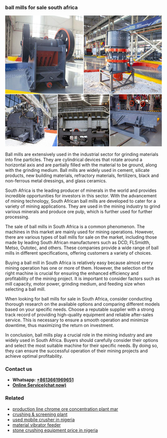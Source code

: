 <h3>ball mills for sale south africa</h3><img src='1702952900.jpg' alt=''><p>Ball mills are extensively used in the industrial sector for grinding materials into fine particles. They are cylindrical devices that rotate around a horizontal axis and are partially filled with the material to be ground, along with the grinding medium. Ball mills are widely used in cement, silicate products, new building materials, refractory materials, fertilizers, black and non-ferrous metal dressings, and glass ceramics.</p><p>South Africa is the leading producer of minerals in the world and provides incredible opportunities for investors in this sector. With the advancement of mining technology, South African ball mills are developed to cater for a variety of mining applications. They are used in the mining industry to grind various minerals and produce ore pulp, which is further used for further processing.</p><p>The sale of ball mills in South Africa is a common phenomenon. The machines in this market are mainly used for mining operations. However, there are various types of ball mills for sale on the market, including those made by leading South African manufacturers such as DCD, FLSmidth, Metso, Outotec, and others. These companies provide a wide range of ball mills in different specifications, offering customers a variety of choices.</p><p>Buying a ball mill in South Africa is relatively easy because almost every mining operation has one or more of them. However, the selection of the right machine is crucial for ensuring the enhanced efficiency and profitability of the mining project. It is important to consider factors such as mill capacity, motor power, grinding medium, and feeding size when selecting a ball mill.</p><p>When looking for ball mills for sale in South Africa, consider conducting thorough research on the available options and comparing different models based on your specific needs. Choose a reputable supplier with a strong track record of providing high-quality equipment and reliable after-sales service. This is necessary to ensure a smooth operation and minimize downtime, thus maximizing the return on investment.</p><p>In conclusion, ball mills play a crucial role in the mining industry and are widely used in South Africa. Buyers should carefully consider their options and select the most suitable machine for their specific needs. By doing so, they can ensure the successful operation of their mining projects and achieve optimal profitability.</p><h3>Contact us</h3><ul><li><strong>Whatsapp:&nbsp;<a href="https://wa.me/8613661969651">+8613661969651</a></strong></li><li><a href="https://swt.shibang-china.com/?git&amp;zhl&amp;ball mills for sale south africa"><strong>Online Service(chat now)</strong></a></li></ul><h3>Related</h3><ul><li><a href='production line chrome ore concentration plant mar.md'>production line chrome ore concentration plant mar</a></li><li><a href='crushing  screening plant.md'>crushing & screening plant</a></li><li><a href='used mobile crusher in nigeria.md'>used mobile crusher in nigeria</a></li><li><a href='material vibrator feeder.md'>material vibrator feeder</a></li><li><a href='stone crushing equipment price in nigeria.md'>stone crushing equipment price in nigeria</a></li></ul>